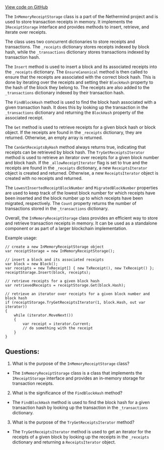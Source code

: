 [View code on GitHub](https://github.com/NethermindEth/nethermind/src/Nethermind/Nethermind.Blockchain/Receipts/InMemoryReceiptStorage.cs)

The `InMemoryReceiptStorage` class is a part of the Nethermind project and is used to store transaction receipts in memory. It implements the `IReceiptStorage` interface and provides methods to insert, retrieve, and iterate over receipts. 

The class uses two concurrent dictionaries to store receipts and transactions. The `_receipts` dictionary stores receipts indexed by block hash, while the `_transactions` dictionary stores transactions indexed by transaction hash. 

The `Insert` method is used to insert a block and its associated receipts into the `_receipts` dictionary. The `EnsureCanonical` method is then called to ensure that the receipts are associated with the correct block hash. This is done by iterating over the receipts and setting their `BlockHash` property to the hash of the block they belong to. The receipts are also added to the `_transactions` dictionary indexed by their transaction hash. 

The `FindBlockHash` method is used to find the block hash associated with a given transaction hash. It does this by looking up the transaction in the `_transactions` dictionary and returning the `BlockHash` property of the associated receipt. 

The `Get` method is used to retrieve receipts for a given block hash or block object. If the receipts are found in the `_receipts` dictionary, they are returned. Otherwise, an empty array is returned. 

The `CanGetReceiptsByHash` method always returns true, indicating that receipts can be retrieved by block hash. The `TryGetReceiptsIterator` method is used to retrieve an iterator over receipts for a given block number and block hash. If the `_allowReceiptIterator` flag is set to true and the receipts are found in the `_receipts` dictionary, a new `ReceiptsIterator` object is created and returned. Otherwise, a new `ReceiptsIterator` object is created with no receipts and returned. 

The `LowestInsertedReceiptBlockNumber` and `MigratedBlockNumber` properties are used to keep track of the lowest block number for which receipts have been inserted and the block number up to which receipts have been migrated, respectively. The `Count` property returns the number of transactions stored in the `_transactions` dictionary. 

Overall, the `InMemoryReceiptStorage` class provides an efficient way to store and retrieve transaction receipts in memory. It can be used as a standalone component or as part of a larger blockchain implementation. 

Example usage:

```
// create a new InMemoryReceiptStorage object
var receiptStorage = new InMemoryReceiptStorage();

// insert a block and its associated receipts
var block = new Block();
var receipts = new TxReceipt[] { new TxReceipt(), new TxReceipt() };
receiptStorage.Insert(block, receipts);

// retrieve receipts for a given block hash
var retrievedReceipts = receiptStorage.Get(block.Hash);

// retrieve an iterator over receipts for a given block number and block hash
if (receiptStorage.TryGetReceiptsIterator(1, block.Hash, out var iterator))
{
    while (iterator.MoveNext())
    {
        var receipt = iterator.Current;
        // do something with the receipt
    }
}
```
## Questions: 
 1. What is the purpose of the `InMemoryReceiptStorage` class?
- The `InMemoryReceiptStorage` class is a class that implements the `IReceiptStorage` interface and provides an in-memory storage for transaction receipts.

2. What is the significance of the `FindBlockHash` method?
- The `FindBlockHash` method is used to find the block hash for a given transaction hash by looking up the transaction in the `_transactions` dictionary.

3. What is the purpose of the `TryGetReceiptsIterator` method?
- The `TryGetReceiptsIterator` method is used to get an iterator for the receipts of a given block by looking up the receipts in the `_receipts` dictionary and returning a `ReceiptsIterator` object.